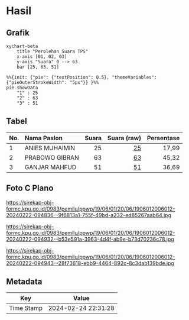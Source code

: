 # Hasil

## Grafik

```mermaid
xychart-beta
    title "Perolehan Suara TPS"
    x-axis [01, 02, 03]
    y-axis "Suara" 0 --> 63
    bar [25, 63, 51]
```

```mermaid
%%{init: {"pie": {"textPosition": 0.5}, "themeVariables": {"pieOuterStrokeWidth": "5px"}} }%%
pie showData
    "1" : 25
    "2" : 63
    "3" : 51
```

## Tabel

| No. | Nama Paslon    | Suara | Suara (raw) | Persentase |
|:--- |:-------------- | -----:| -----------:| ----------:|
| 1   | ANIES MUHAIMIN | 25    | [25][p-1]   | 17,99      |
| 2   | PRABOWO GIBRAN | 63    | [63][p-2]   | 45,32      |
| 3   | GANJAR MAHFUD  | 51    | [51][p-3]   | 36,69      |


[p-1]: https://github.com/gigit-pemilu/pemilu-2024-19-kepulauan-bangka-belitung/blob/main/pilpres/hitung-suara/sub/19-kepulauan-bangka-belitung/sub/06-belitung-timur/sub/01-manggar/sub/2006-lalang/sub/012-tps/sub/paslon-1.txt
[p-2]: https://github.com/gigit-pemilu/pemilu-2024-19-kepulauan-bangka-belitung/blob/main/pilpres/hitung-suara/sub/19-kepulauan-bangka-belitung/sub/06-belitung-timur/sub/01-manggar/sub/2006-lalang/sub/012-tps/sub/paslon-2.txt
[p-3]: https://github.com/gigit-pemilu/pemilu-2024-19-kepulauan-bangka-belitung/blob/main/pilpres/hitung-suara/sub/19-kepulauan-bangka-belitung/sub/06-belitung-timur/sub/01-manggar/sub/2006-lalang/sub/012-tps/sub/paslon-3.txt

## Foto C Plano

https://sirekap-obj-formc.kpu.go.id/0983/pemilu/ppwp/19/06/01/20/06/1906012006012-20240222-094836--9f6813a1-755f-49bd-a232-ed85267aab64.jpg

https://sirekap-obj-formc.kpu.go.id/0983/pemilu/ppwp/19/06/01/20/06/1906012006012-20240222-094932--b53e591a-3963-4d4f-ab9e-b73d70236c78.jpg

https://sirekap-obj-formc.kpu.go.id/0983/pemilu/ppwp/19/06/01/20/06/1906012006012-20240222-094943--28f73618-ebb9-4464-892c-8c3dab139bde.jpg


## Metadata

| Key        | Value               |
| ---------- | ------------------- |
| Time Stamp | 2024-02-24 22:31:28 |



